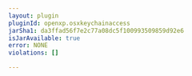 ```yaml
---
layout: plugin
pluginId: openxp.osxkeychainaccess
jarSha1: da3ffad56f7e2c77a08dc5f100993509859d92e6
isJarAvailable: true
error: NONE
violations: []

---
```

